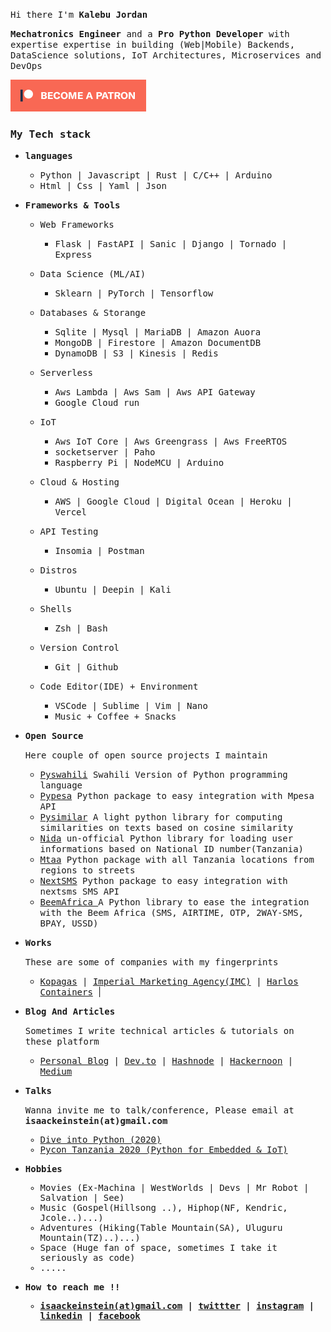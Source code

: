 <p><samp>Hi there I'm <b>Kalebu Jordan</b></samp></p>

<p><samp><b>Mechatronics Engineer</b> and a <b>Pro Python Developer</b> with expertise expertise in building (Web|Mobile) Backends, DataScience solutions, IoT Architectures, Microservices and DevOps</samp></p>

[![Become a patron](become_a_patron_button.png)](https://www.patreon.com/kalebujordan)

<h3><samp>My Tech stack</samp></h3>
<ul>
    <li>
        <p><samp><b>languages</b></samp></p>
        <ul>
            <li><samp>Python | Javascript | Rust | C/C++ | Arduino </samp></li>
            <li><samp>Html | Css | Yaml | Json</samp></li>
        </ul>
    </li>
    <li>
        <p><samp><b>Frameworks & Tools</b></samp></p>
        <ul>
            <li>
                <p><samp>Web Frameworks</samp></p>
                <ul>
                    <li><samp>Flask | FastAPI | Sanic | Django | Tornado | Express</samp></li>
                </ul>
            <li>
                <p><samp>Data Science (ML/AI)</samp></p>
                <ul>
                    <li><samp>Sklearn | PyTorch | Tensorflow</samp></li>
                </ul>
            </li>
            <li>
                <p><samp> Databases & Storange</samp></p>
                <ul>
                    <li><samp> Sqlite | Mysql | MariaDB | Amazon Auora</samp></li>
                    <li><samp>MongoDB | Firestore | Amazon DocumentDB </samp></li>
                    <li><samp> DynamoDB | S3 | Kinesis |  Redis</samp></li>
                </ul>
                </li>
            <li>
                <p><samp>Serverless</samp></p>
                <ul>
                    <li><samp> Aws Lambda | Aws Sam | Aws API Gateway</samp></li>
                    <li><samp> Google Cloud run</samp></li>
                </ul>
                </li>
            <li>
                <p><samp>IoT</samp></p>
                <ul>
                    <li><samp>Aws IoT Core | Aws Greengrass | Aws FreeRTOS</samp></li>
                    <li><samp>socketserver | Paho </samp></li>
                    <li><samp> Raspberry Pi | NodeMCU | Arduino</samp></li>
                </ul>
            </li>
        <li>
            <p><samp> Cloud & Hosting</samp</p>
            <ul>
                <li><samp>AWS | Google Cloud | Digital Ocean | Heroku | Vercel </samp></li>
            </ul>
        </li>
        <li>
            <p><samp> API Testing</samp</p>
            <ul>
                <li><samp> Insomia | Postman </samp></li>
            </ul>
        </li>
        <li>
            <p><samp> Distros </samp</p>
            <ul>
                <li><samp> Ubuntu | Deepin | Kali </samp></li>
            </ul>
        </li>
        <li>
            <p><samp> Shells </samp</p>
            <ul>
                <li><samp> Zsh | Bash  </samp></li>
            </ul>
        </li>
        <li>
            <p><samp> Version Control </samp</p>
            <ul>
                <li><samp> Git | Github  </samp></li>
            </ul>
        </li>
        <li>
            <p><samp> Code Editor(IDE) + Environment </samp</p>
            <ul>
                <li><samp> VSCode | Sublime | Vim | Nano  </samp></li>
                <li><samp> Music + Coffee + Snacks
            </ul>
        </li>
        </ul>
    </li>
    <li>
        <p><samp><b> Open Source </b></samp></p>
        <p><samp> Here couple of open source projects I maintain</samp></p>
        <ul>
            <li><samp><a href = "https://github.com/Kalebu/pyswahili">Pyswahili</a> Swahili Version of Python programming language<samp></li>
            <li><samp><a href="https://github.com/Kalebu/pypesa">Pypesa</a> Python package to easy integration with Mpesa API</samp></li>
            <li><samp><a href="https://github.com/Kalebu/pysimilar">Pysimilar</a> A light python library for computing similarities on texts based on cosine similarity</samp></li>
            <li><samp><a href="https://github.com/Kalebu/Nida">Nida</a> un-official Python library for loading user informations based on National ID number(Tanzania) </samp></li>
            <li><samp><a href="https://github.com/Kalebu/mtaa">Mtaa</a> Python package with all Tanzania locations from regions to streets </samp></li>
            <li><samp><a href="https://github.com/nextsms/nextsms">NextSMS</a> Python package to easy integration with nextsms SMS API</samp></li>
            <li><samp><a href="https://github.com/beem-africa/python-client">BeemAfrica </a>A Python library to ease the integration with the Beem Africa (SMS, AIRTIME, OTP, 2WAY-SMS, BPAY, USSD)</samp></li>
        </ul>
    </li>
    <li>
        <p><samp><b> Works </b></samp></p>
        <p><samp>These are some of companies with my fingerprints</samp></p>
        <ul>
            <li>
                <samp>
                <a href="https://www.kopagas.com/">Kopagas</a> |
                <a href="https://www.imc.co.tz/">Imperial Marketing Agency(IMC)</a> |
                <a href="https://www.linkedin.com/company/harlos-comp-limited/">Harlos Containers</a>
                </samp> |
            </li>
        </ul>
    </li>
    <li>
        <p><samp><b>Blog And Articles</b></samp></p>
        <p><samp>Sometimes I write technical articles & tutorials on these platform </samp></p>
        <ul>
            <li>
                <samp>
                <a href="https://kalebujordan.dev/">Personal Blog</a> |
                <a href="https://dev.to/kalebu">Dev.to</a> |
                <a href="https://hashnode.com/@Kalebujordan">Hashnode</a> |
                <a href="https://hackernoon.com/u/kalebujordan">Hackernoon</a> |
                <a href="https://kalebujordan.medium.com/">Medium</a>
                </samp>
            </li>
        </ul>
    </li>
    <li>
        <p><samp><b> Talks  </b></samp></p>
        <p><samp> Wanna invite me to talk/conference, Please email at <b>isaackeinstein(at)gmail.com</b></samp></p>
        <ul>
            <samp>
            <li><a href = "https://medium.com/dive-into-python-3/interview-with-kalebu-jordan-diving-into-python-3-cb9498bdf798"> Dive into Python (2020) </a></li>
            <li><a href="https://www.youtube.com/watch?v=7BqeN--xHzY"> Pycon Tanzania 2020 (Python for Embedded & IoT)</a></li>
            </samp>
        </ul>
    <li>
        <p><samp><b> Hobbies </b></samp></p>
        <ul>
            <samp> 
            <li>Movies (Ex-Machina | WestWorlds | Devs | Mr Robot | Salvation | See)</li>
            <li>Music (Gospel(Hillsong ..), Hiphop(NF, Kendric, Jcole..)...)</li>
            <li>Adventures (Hiking(Table Mountain(SA), Uluguru Mountain(TZ)..)...)</li>
            <li>Space (Huge fan of space, sometimes I take it seriously as code)</li>
            <li>.....</li>
            </samp>
        </ul>
    </li>
    <li>
        <samp>
        <p><b>How to reach me !! <b><p>
        <ul>
            <li>
                <a href = "#">isaackeinstein(at)gmail.com</a> | 
                <a href = "https://twitter.com/j_kalebu">twittter</a> |
                <a href = "https://www.instagram.com/kalebu_jordan/">instagram</a> |
                <a href = "https://www.linkedin.com/in/kalebu-gwalugano/" >linkedin</a> |
                <a href = "https://web.facebook.com/kalebu.jordan">facebook</a> 
            </li>
        </ul>
        </samp>
    </li>
</ul>